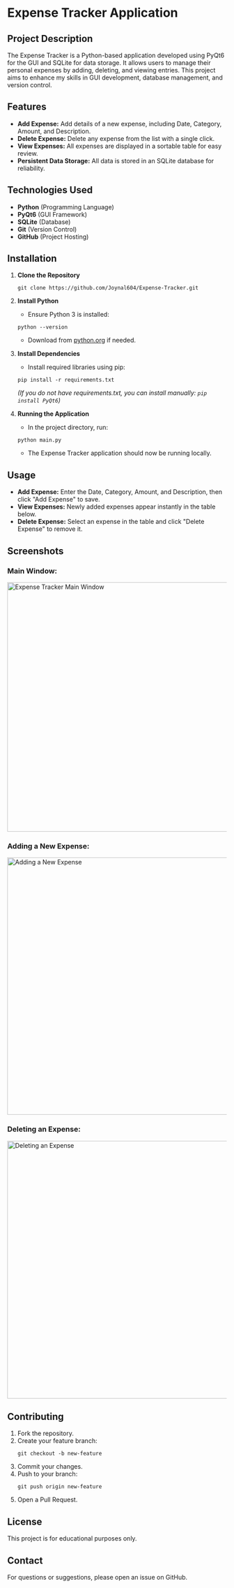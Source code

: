 # Expense Tracker Application

## Project Description

The Expense Tracker is a Python-based application developed using PyQt6 for the GUI and SQLite for data storage. It allows users to manage their personal expenses by adding, deleting, and viewing entries. This project aims to enhance my skills in GUI development, database management, and version control.

## Features

- **Add Expense:** Add details of a new expense, including Date, Category, Amount, and Description.
- **Delete Expense:** Delete any expense from the list with a single click.
- **View Expenses:** All expenses are displayed in a sortable table for easy review.
- **Persistent Data Storage:** All data is stored in an SQLite database for reliability.

## Technologies Used

- **Python** (Programming Language)
- **PyQt6** (GUI Framework)
- **SQLite** (Database)
- **Git** (Version Control)
- **GitHub** (Project Hosting)

## Installation

1. **Clone the Repository**
    ```
    git clone https://github.com/Joynal604/Expense-Tracker.git
    ```

2. **Install Python**
    - Ensure Python 3 is installed:
    ```
    python --version
    ```
    - Download from [python.org](https://www.python.org/) if needed.

3. **Install Dependencies**
    - Install required libraries using pip:
    ```
    pip install -r requirements.txt
    ```
    *(If you do not have requirements.txt, you can install manually: `pip install PyQt6`)*

4. **Running the Application**
    - In the project directory, run:
    ```
    python main.py
    ```
    - The Expense Tracker application should now be running locally.

## Usage

- **Add Expense:** Enter the Date, Category, Amount, and Description, then click "Add Expense" to save.
- **View Expenses:** Newly added expenses appear instantly in the table below.
- **Delete Expense:** Select an expense in the table and click "Delete Expense" to remove it.

## Screenshots

### Main Window:
<img width="598" height="572" alt="Expense Tracker Main Window" src="https://github.com/user-attachments/assets/fc4c29c7-99f7-4190-ab83-7ae5f8126ed7" />

### Adding a New Expense:
<img width="617" height="590" alt="Adding a New Expense" src="https://github.com/user-attachments/assets/698ba168-360d-492e-8270-84ac730748c9" />

### Deleting an Expense:
<img width="615" height="591" alt="Deleting an Expense" src="https://github.com/user-attachments/assets/ef7e241c-71b7-406c-b3b7-c3e2ee1b54fa" />

## Contributing

1. Fork the repository.
2. Create your feature branch:
    ```
    git checkout -b new-feature
    ```
3. Commit your changes.
4. Push to your branch:
    ```
    git push origin new-feature
    ```
5. Open a Pull Request.

## License

This project is for educational purposes only.

## Contact

For questions or suggestions, please open an issue on GitHub.
